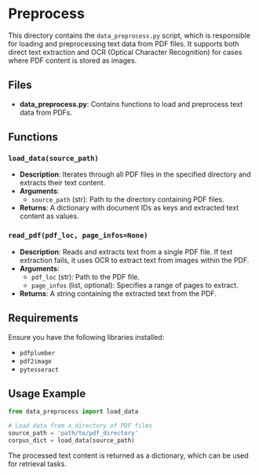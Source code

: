# Preprocess

This directory contains the `data_preprocess.py` script, which is responsible for loading and preprocessing text data from PDF files. It supports both direct text extraction and OCR (Optical Character Recognition) for cases where PDF content is stored as images.

## Files

- **data_preprocess.py**: Contains functions to load and preprocess text data from PDFs.

## Functions

### `load_data(source_path)`

- **Description**: Iterates through all PDF files in the specified directory and extracts their text content.
- **Arguments**:
  - `source_path` (str): Path to the directory containing PDF files.
- **Returns**: A dictionary with document IDs as keys and extracted text content as values.

### `read_pdf(pdf_loc, page_infos=None)`

- **Description**: Reads and extracts text from a single PDF file. If text extraction fails, it uses OCR to extract text from images within the PDF.
- **Arguments**:
  - `pdf_loc` (str): Path to the PDF file.
  - `page_infos` (list, optional): Specifies a range of pages to extract.
- **Returns**: A string containing the extracted text from the PDF.

## Requirements

Ensure you have the following libraries installed:
- `pdfplumber`
- `pdf2image`
- `pytesseract`

## Usage Example

```python
from data_preprocess import load_data

# Load data from a directory of PDF files
source_path = 'path/to/pdf_directory'
corpus_dict = load_data(source_path)
```
The processed text content is returned as a dictionary, which can be used for retrieval tasks.